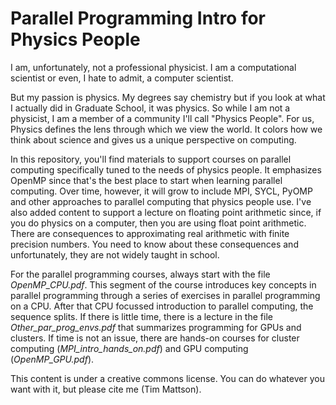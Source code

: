 # Parallel Programming Intro for Physics People

I am, unfortunately, not a professional physicist.  I am a computational scientist or even, I hate to admit, a computer scientist.

But my passion is physics.   My degrees say chemistry but if you look at what I actually did in Graduate School, it was physics.   So while I am not a physicist, I am a member of a community I'll call "Physics People".  For us, Physics defines the lens through which we view the world.   It colors how we think about science and gives us a unique perspective on computing.

In this repository, you'll find materials to support courses on parallel computing specifically tuned to the needs of physics people.  It emphasizes OpenMP since that's the best place to start when learning parallel computing.  Over time, however, it will grow to include MPI, SYCL, PyOMP and other approaches to parallel computing that physics people use.  I've also added content to support a lecture on floating point arithmetic since, if you do physics on a computer, then you are using float point arithmetic.  There are consequences to approximating real arithmetic with finite precision numbers.  You need to know about these consequences and unfortunately, they are not widely taught in school.

For the parallel programming courses, always start with the file *OpenMP_CPU.pdf*.  This segment of the course introduces key concepts in parallel programming through a series of exercises in parallel programming on a CPU. After that CPU focussed introduction to parallel computing, the sequence splits.  If there is little time, there is a lecture in the file *Other_par_prog_envs.pdf* that summarizes programming for GPUs and clusters.  If time is not an issue, there are hands-on courses for cluster computing (*MPI_intro_hands_on.pdf*) and GPU computing (*OpenMP_GPU.pdf*).  

This content is under a creative commons license.  You can do whatever you want with it, but please cite me (Tim Mattson).


